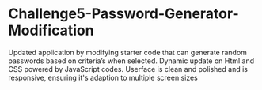 # Challenge5-Password-Generator-Modification
Updated application by modifying starter code that can generate random passwords based on criteria’s when selected. 
Dynamic update on Html and CSS powered by JavaScript codes.
Userface is clean and polished and is responsive, ensuring it's adaption to multiple screen sizes 
